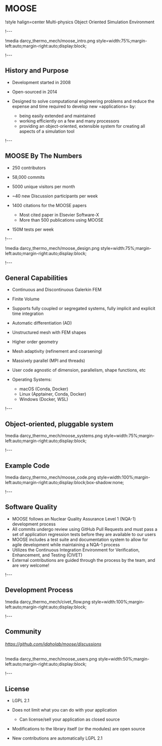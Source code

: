 # MOOSE

!style halign=center
Multi-physics Object Oriented Simulation Environment

!---

!media darcy_thermo_mech/moose_intro.png style=width:75%;margin-left:auto;margin-right:auto;display:block;

!---

## History and Purpose

- Development started in 2008

- Open-sourced in 2014

- Designed to solve computational engineering problems and
  reduce the expense and time required to develop new =applications= by:

  - being easily extended and maintained
  - working efficiently on a few and many processors
  - providing an object-oriented, extensible system for creating all aspects of a simulation tool

!---

## MOOSE By The Numbers

- 250 contributors
- 58,000 commits
- 5000 unique visitors per month
- ~40 new Discussion participants per week
- 1400 citations for the MOOSE papers

  - Most cited paper in Elsevier Software-X
  - More than 500 publications using MOOSE

- 150M tests per week

!---

!media darcy_thermo_mech/moose_design.png style=width:75%;margin-left:auto;margin-right:auto;display:block;

!---

## General Capabilities

- Continuous and Discontinuous Galerkin FEM
- Finite Volume
- Supports fully coupled or segregated systems, fully implicit and explicit time integration
- Automatic differentiation (AD)
- Unstructured mesh with FEM shapes
- Higher order geometry
- Mesh adaptivity (refinement and coarsening)
- Massively parallel (MPI and threads)
- User code agnostic of dimension, parallelism, shape functions, etc
- Operating Systems:

  - macOS (Conda, Docker)
  - Linux (Apptainer, Conda, Docker)
  - Windows (Docker, WSL)

!---

## Object-oriented, pluggable system

!media darcy_thermo_mech/moose_systems.png style=width:75%;margin-left:auto;margin-right:auto;display:block;

!---

## Example Code

!media darcy_thermo_mech/moose_code.png style=width:100%;margin-left:auto;margin-right:auto;display:block;box-shadow:none;

!---

## Software Quality

- MOOSE follows an Nuclear Quality Assurance Level 1 (NQA-1) development process
- All commits undergo review using GitHub Pull Requests and must pass a set of application
  regression tests before they are available to our users
- MOOSE includes a test suite and documentation system to allow for agile development while
  maintaining a NQA-1 process
- Utilizes the Continuous Integration Environment for Verification, Enhancement, and Testing (CIVET)
- External contributions are guided through the process by the team, and are very welcome!

!---

## Development Process

!media darcy_thermo_mech/civet_flow.png style=width:100%;margin-left:auto;margin-right:auto;display:block;

!---

## Community

###### https://github.com/idaholab/moose/discussions

!media darcy_thermo_mech/moose_users.png style=width:50%;margin-left:auto;margin-right:auto;display:block;

!---

## License

- LGPL 2.1
- Does not limit what you can do with your application

  - Can license/sell your application as closed source

- Modifications to the library itself (or the modules) are open source
- New contributions are automatically LGPL 2.1
